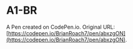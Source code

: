 # A1-BR

A Pen created on CodePen.io. Original URL: [https://codepen.io/BrianRoach7/pen/abxzgON](https://codepen.io/BrianRoach7/pen/abxzgON).

